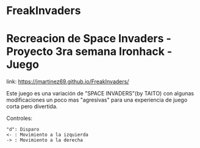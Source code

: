 # FreakInvaders
Recreacion de Space Invaders - Proyecto 3ra semana Ironhack - Juego
===================================================================
link: https://jmartinez69.github.io/FreakInvaders/

Este juego es una variación de "SPACE INVADERS"(by TAITO) con 
algunas modificaciones un poco mas "agresivas" para una experiencia
de juego corta pero divertida.

Controles: 

	"d": Disparo
	<- : Movimiento a la izquierda
	-> : Movimiento a la derecha


